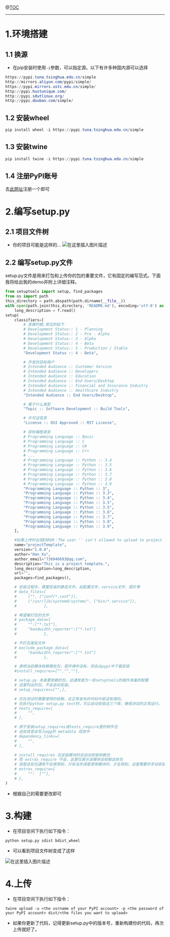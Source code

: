 ﻿

@[TOC](文章目录)

---

#  1.环境搭建
##  1.1 换源
- 在pip安装时使用`-i`参数，可以指定源。以下有许多种国内源可以选择

```powershell
https://pypi.tuna.tsinghua.edu.cn/simple
http://mirrors.aliyun.com/pypi/simple/
https://pypi.mirrors.ustc.edu.cn/simple/
http://pypi.hustunique.com/
http://pypi.sdutlinux.org/
http://pypi.douban.com/simple/
```
##  1.2 安装wheel

```powershell
pip install wheel -i https://pypi.tuna.tsinghua.edu.cn/simple
```
##  1.3 安装twine

```powershell
pip install twine -i https://pypi.tuna.tsinghua.edu.cn/simple
```
##  1.4 注册PyPI账号
去[此网址](https://pypi.org/account/register/)注册一个即可

#  2.编写setup.py
##  2.1 项目文件树
- 你的项目可能是这样的...
![在这里插入图片描述](https://img-blog.csdnimg.cn/d919d615def3466f9ff73488c4e62aac.png#pic_center)
##  2.2 编写setup.py文件
setup.py文件是用来打包和上传你的包的重要文件，它有固定的编写范式。下面我将给出我的demo并附上详细注释。

```python
from setuptools import setup, find_packages
from os import path
this_directory = path.abspath(path.dirname(__file__))
with open(path.join(this_directory, 'README.md'), encoding='utf-8') as f:
    long_description = f.read()
setup(
    classifiers=[
        # 发展时期,常见的如下
        # Development Status:: 1 - Planning
        # Development Status:: 2 - Pre - Alpha
        # Development Status:: 3 - Alpha
        # Development Status:: 4 - Beta
        # Development Status:: 5 - Production / Stable
        "Development Status :: 4 - Beta",

        # 开发的目标用户
        # Intended Audience :: Customer Service
        # Intended Audience :: Developers
        # Intended Audience :: Education
        # Intended Audience :: End Users/Desktop
        # Intended Audience :: Financial and Insurance Industry
        # Intended Audience :: Healthcare Industry
        "Intended Audience :: End Users/Desktop",

        # 属于什么类型
        "Topic :: Software Development :: Build Tools",

        # 许可证信息
        "License :: OSI Approved :: MIT License",

        # 目标编程语言
        # Programming Language :: Basic
        # Programming Language :: C
        # Programming Language :: C#
        # Programming Language :: C++
        # ...
        # Programming Language :: Python :: 3.4
        # Programming Language :: Python :: 3.5
        # Programming Language :: Python :: 3.6
        # Programming Language :: Python :: 3.7
        # Programming Language :: Python :: 3.8
        # Programming Language :: Python :: 3.9
        "Programming Language :: Python :: 3",
        "Programming Language :: Python :: 3.3",
        "Programming Language :: Python :: 3.4",
        "Programming Language :: Python :: 3.5",
        "Programming Language :: Python :: 3.5",
        "Programming Language :: Python :: 3.6",
        "Programming Language :: Python :: 3.7",
        "Programming Language :: Python :: 3.8",
        "Programming Language :: Python :: 3.9",
    ],

    #如果上传时出现ERROR：The user '' isn't allowed to upload to project ''，换个名字，长一点无所谓，不能跟别人重复
    name="projectTemplate",
    version="1.0.0",
    author="Han Xu",
    author_email="736946693@qq.com",
    description="This is a project template.",
    long_description=long_description,
    url="",
    packages=find_packages(),

    # 安装过程中，需要安装的静态文件，如配置文件、service文件、图片等
    # data_files=[
    #     ("", ["conf/*.conf"]),
    #     ("/usr/lib/systemd/system/", ["bin/*.service"]),
    #            ],

    # 希望被打包的文件
    # package_data={
    #     "":["*.txt"],
    #     "bandwidth_reporter":["*.txt"]
    #            },

    # 不打包某些文件
    # exclude_package_data={
    #     "bandwidth_reporter":["*.txt"]
    #            },

    # 表明当前模块依赖哪些包，若环境中没有，则会从pypi中下载安装
    #install_requires=["","",""],

    # setup.py 本身要依赖的包，这通常是为一些setuptools的插件准备的配置
    # 这里列出的包，不会自动安装。
    # setup_requires=["",],

    # 仅在测试时需要使用的依赖，在正常发布的代码中是没有用的。
    # 在执行python setup.py test时，可以自动安装这三个库，确保测试的正常运行。
    # tests_require=[
    #     "",
    # ],

    # 用于安装setup_requires或tests_require里的软件包
    # 这些信息会写入egg的 metadata 信息中
    # dependency_links=[
    #     "",
    # ],

    # install_requires 在安装模块时会自动安装依赖包
    # 而 extras_require 不会，这里仅表示该模块会依赖这些包
    # 但是这些包通常不会使用到，只有当你深度使用模块时，才会用到，这里需要你手动安装
    # extras_require={
    #     "":  [""],
    # },
)
```
- 根据自己的需要更改即可

#  3.构建
- 在项目空间下执行如下指令：

```shell
python setup.py sdist bdist_wheel
```

- 可以看到项目文件树变成了这样

![在这里插入图片描述](https://img-blog.csdnimg.cn/7ac23192b1904eb790272d8462cec5b8.png#pic_center)
#  4.上传
- 在项目空间下执行如下指令：
```shell
twine upload -u <the usrname of your PyPI account> -p <the password of your PyPI account> dist/<the files you want to upload> 
```
- 如果你更新了代码，记得更新setup.py中的版本号，重新构建你的代码，再次上传就好了。
